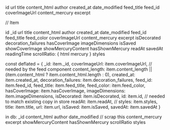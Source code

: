 id
url
title
content_html
author
created_at
date_modified
feed_title
feed_id
coverImageUrl
content_mercury
excerpt

// Item

id
_id
url
title
content_html
author
created_at
date_modified
feed_id
feed_title
feed_color
coverImageUrl
content_mercury
excerpt
isDecorated
decoration_failures
hasCoverImage
imageDimensions
isSaved
showCoverImage
showMercuryContent
hasShownMercury
readAt
savedAt
readingTime
scrollRatio: {
  html
  mercury
}
styles



const deflated = {
    _id: item._id,
    coverImageUrl: item.coverImageUrl, // needed by the feed component
    content_length: item.content_length || (item.content_html
      ? item.content_html.length
      : 0),
    created_at: item.created_at,
    decoration_failures: item.decoration_failures,
    feed_id: item.feed_id,
    feed_title: item.feed_title,
    feed_color: item.feed_color,
    hasCoverImage: item.hasCoverImage,
    imageDimensions: item.imageDimensions,
    isDecorated: item.isDecorated,
    id: item.id, // needed to match existing copy in store
    readAt: item.readAt,
    // styles: item.styles,
    title: item.title,
    url: item.url,
    isSaved: item.isSaved,
    savedAt: item.savedAt
  }

in db:
_id
content_html
author
date_modified // scrap this
content_mercury
excerpt
showMercuryContent
hasShownMercury
scrollRatio
styles
